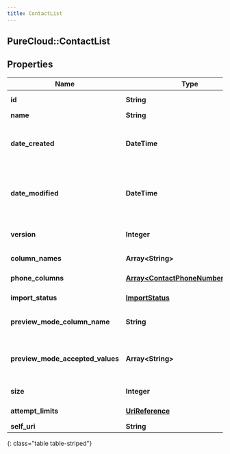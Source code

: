 ```yaml
---
title: ContactList
---
```

## PureCloud::ContactList

## Properties

|Name | Type | Description | Notes|
|------------ | ------------- | ------------- | -------------|
| **id** | **String** | The globally unique identifier for the object. | [optional] |
| **name** | **String** |  | [optional] |
| **date_created** | **DateTime** | Creation time of the entity. Date time is represented as an ISO-8601 string. For example: yyyy-MM-ddTHH:mm:ss.SSSZ | [optional] |
| **date_modified** | **DateTime** | Last modified time of the entity. Date time is represented as an ISO-8601 string. For example: yyyy-MM-ddTHH:mm:ss.SSSZ | [optional] |
| **version** | **Integer** | Required for updates, must match the version number of the most recent update | [optional] |
| **column_names** | **Array&lt;String&gt;** | The names of the contact data columns. | |
| **phone_columns** | [**Array&lt;ContactPhoneNumberColumn&gt;**](ContactPhoneNumberColumn.html) | Indicates which columns are phone numbers. | |
| **import_status** | [**ImportStatus**](ImportStatus.html) | The status of the import process. | [optional] |
| **preview_mode_column_name** | **String** | A column to check if a contact should always be dialed in preview mode. | [optional] |
| **preview_mode_accepted_values** | **Array&lt;String&gt;** | The values in the previewModeColumnName column that indicate a contact should always be dialed in preview mode. | [optional] |
| **size** | **Integer** | The number of contacts in the ContactList. | [optional] |
| **attempt_limits** | [**UriReference**](UriReference.html) | AttemptLimits for this ContactList | [optional] |
| **self_uri** | **String** | The URI for this object | [optional] |
{: class="table table-striped"}


